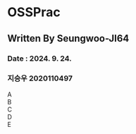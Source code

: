 # OSSPrac
## Written By Seungwoo-JI64
### Date : 2024. 9. 24.
### 지승우 2020110497

A  
B  
C  
D  
E  